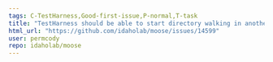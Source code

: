 ```yaml
---
tags: C-TestHarness,Good-first-issue,P-normal,T-task
title: "TestHarness should be able to start directory walking in another directory"
html_url: "https://github.com/idaholab/moose/issues/14599"
user: permcody
repo: idaholab/moose
---
```


